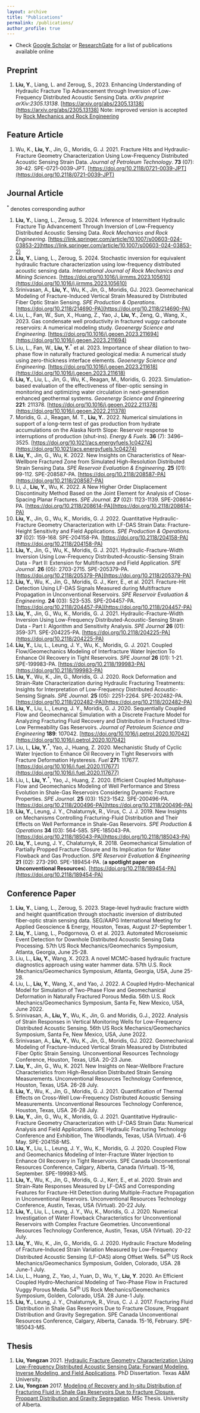 ```yaml
---
layout: archive
title: "Publications"
permalink: /publications/
author_profile: true
---
```


- Check [Google Scholar](https://scholar.google.com/citations?user=jYtKN4EAAAAJ&hl=en) or [ResearchGate](https://www.researchgate.net/profile/Yongzan_Liu) for a list of publications available online

## Preprint
1. **Liu, Y.**, Liang, L. and Zeroug, S., 2023. Enhancing Understanding of Hydraulic Fracture Tip Advancement through Inversion of Low-Frequency Distributed Acoustic Sensing Data. *arXiv preprint arXiv:2305.13138*. [https://arxiv.org/abs/2305.13138](https://arxiv.org/abs/2305.13138) 
Note: improved version is accepted by [Rock Mechanics and Rock Engineering](https://link.springer.com/article/10.1007/s00603-024-03853-2)


## Feature Article 
1. Wu, K., **Liu, Y.**, Jin, G., Moridis, G. J. 2021. Fracture Hits and Hydraulic-Fracture Geometry Characterization Using Low-Frequency Distributed Acoustic Sensing Strain Data. *Journal of Petroleum Technology*. **73** (07): 39-42. SPE-0721-0039-JPT. [https://doi.org/10.2118/0721-0039-JPT](https://doi.org/10.2118/0721-0039-JPT)

## Journal Article
<sup>\*</sup> denotes corresponding author

1. **Liu, Y.**, Liang, L., Zeroug, S. 2024. Inference of Intermittent Hydraulic Fracture Tip Advancement Through Inversion of Low-Frequency Distributed Acoustic Sensing Data. *Rock Mechanics and Rock Engineering*. [https://link.springer.com/article/10.1007/s00603-024-03853-2](https://link.springer.com/article/10.1007/s00603-024-03853-2)
1. **Liu, Y.**, Liang, L., Zeroug, S. 2024. Stochastic inversion for equivalent hydraulic fracture characterization using low-frequency distributed acoustic sensing data. *International Journal of Rock Mechanics and Mining Sciences*. [https://doi.org/10.1016/j.ijrmms.2023.105610](https://doi.org/10.1016/j.ijrmms.2023.105610)
1. Srinivasan, A., **Liu, Y.**, Wu, K., Jin, G., Moridis, GJ. 2023. Geomechanical Modeling of Fracture-Induced Vertical Strain Measured by Distributed Fiber Optic Strain Sensing. *SPE Production & Operations*. [https://doi.org/10.2118/214690-PA](https://doi.org/10.2118/214690-PA)
1. Liu, L., Fan, W., Sun, X., Huang, Z., Yao, J., **Liu, Y.**, Zeng, Q., Wang, X., 2023. Gas condensate well productivity in fractured vuggy carbonate reservoirs: A numerical modeling study. *Geoenergy Science and Engineering*. [https://doi.org/10.1016/j.geoen.2023.211694](https://doi.org/10.1016/j.geoen.2023.211694)
1. Liu, L., Fan, W., **Liu, Y.**<sup>\*</sup> et al. 2023. Importance of shear dilation to two-phase flow in naturally fractured geological media: A numerical study using zero-thickness interface elements. *Geoenergy Science and Engineering*. [https://doi.org/10.1016/j.geoen.2023.211618](https://doi.org/10.1016/j.geoen.2023.211618)
1. **Liu, Y.**, Liu, L., Jin, G., Wu, K., Reagan, M., Moridis, G. 2023. Simulation-based evaluation of the effectiveness of fiber-optic sensing in monitoring and optimizing water circulation in next-generation enhanced geothermal systems. *Geoenergy Science and Engineering* **221**: 211378. [https://doi.org/10.1016/j.geoen.2022.211378](https://doi.org/10.1016/j.geoen.2022.211378)
1. Moridis, G. J., Reagan, M. T., **Liu, Y.**. 2022. Numerical simulations in support of a long-term test of gas production from hydrate accumulations on the Alaska North Slope: Reservoir response to interruptions of production (shut-ins). *Energy & Fuels*. **36** (7): 3496–3525. [https://doi.org/10.1021/acs.energyfuels.1c04274](https://doi.org/10.1021/acs.energyfuels.1c04274)
1. **Liu, Y.**, Jin, G., Wu, K. 2022. New Insights on Characteristics of Near-Wellbore Fractured Zone from Simulated High-Resolution Distributed Strain Sensing Data. *SPE Reservoir Evaluation & Engineering*. **25** (01): 99-112. SPE-208587-PA. [https://doi.org/10.2118/208587-PA](https://doi.org/10.2118/208587-PA)
1. Li, J., **Liu, Y.**, Wu, K. 2022. A New Higher Order Displacement Discontinuity Method Based on the Joint Element for Analysis of Close-Spacing Planar Fractures. *SPE Journal*. **27** (02): 1123-1139. SPE-208614-PA. [https://doi.org/10.2118/208614-PA](https://doi.org/10.2118/208614-PA)
1. **Liu, Y.**, Jin, G., Wu, K., Moridis, G. J. 2022. Quantitative Hydraulic-Fracture Geometry Characterization with LF-DAS Strain Data: Fracture-Height Sensitivity and Field Applications. *SPE Production & Operations*. **37** (02): 159-168. SPE-204158-PA. [https://doi.org/10.2118/204158-PA](https://doi.org/10.2118/204158-PA) 
1. **Liu, Y.**, Jin, G., Wu, K., Moridis, G. J. 2021. Hydraulic-Fracture-Width Inversion Using Low-Frequency Distributed-Acoustic-Sensing Strain Data - Part II: Extension for Multifracture and Field Application. *SPE Journal*. **26** (05): 2703-2715. SPE-205379-PA. [https://doi.org/10.2118/205379-PA](https://doi.org/10.2118/205379-PA) 
1. **Liu, Y.**, Wu, K., Jin, G., Moridis, G. J., Kerr, E., et al. 2021. Fracture-Hit Detection Using LF-DAS Signals Measured during Multifracture Propagation in Unconventional Reservoirs. *SPE Reservoir Evaluation & Engineering*. **24** (03): 523-535. SPE-204457-PA. [https://doi.org/10.2118/204457-PA](https://doi.org/10.2118/204457-PA) 
1. **Liu, Y.**, Jin, G., Wu, K., Moridis, G. J. 2021. Hydraulic-Fracture-Width Inversion Using Low-Frequency Distributed-Acoustic-Sensing Strain Data - Part I: Algorithm and Sensitivity Analysis. *SPE Journal* **26** (01): 359-371. SPE-204225-PA. [https://doi.org/10.2118/204225-PA](https://doi.org/10.2118/204225-PA)
1. **Liu, Y.**, Liu, L., Leung, J. Y., Wu, K., Moridis, G. J. 2021. Coupled Flow/Geomechanics Modeling of Interfracture Water Injection To Enhance Oil Recovery in Tight Reservoirs. *SPE Journal* **26** (01): 1-21. SPE-199983-PA. [https://doi.org/10.2118/199983-PA](https://doi.org/10.2118/199983-PA)
1. **Liu, Y.**, Wu, K., Jin, G., Moridis, G. J. 2020. Rock Deformation and Strain-Rate Characterization during Hydraulic Fracturing Treatments: Insights for Interpretation of Low-Frequency Distributed Acoustic-Sensing Signals. *SPE Journal*. **25** (05): 2251-2264. SPE-202482-PA. [https://doi.org/10.2118/202482-PA](https://doi.org/10.2118/202482-PA)
1. **Liu, Y.**, Liu, L., Leung, J. Y., Moridis, G. J. 2020. Sequentially Coupled Flow and Geomechanical Simulation with a Discrete Fracture Model for Analyzing Fracturing Fluid Recovery and Distribution in Fractured Ultra-Low Permeability Gas Reservoirs. *Journal of Petroleum Science and Engineering* **189**: 107042. [https://doi.org/10.1016/j.petrol.2020.107042](https://doi.org/10.1016/j.petrol.2020.107042)
1. Liu, L, **Liu, Y.**<sup>\*</sup>, Yao, J., Huang, Z. 2020. Mechanistic Study of Cyclic Water Injection to Enhance Oil Recovery in Tight Reservoirs with Fracture Deformation Hysteresis. *Fuel* **271**: 117677. [https://doi.org/10.1016/j.fuel.2020.117677](https://doi.org/10.1016/j.fuel.2020.117677)
1. Liu, L, **Liu, Y.**<sup>\*</sup>, Yao, J., Huang, Z. 2020. Efficient Coupled Multiphase-Flow and Geomechanics Modeling of Well Performance and Stress Evolution in Shale-Gas Reservoirs Considering Dynamic Fracture Properties. *SPE Journal*. **25** (03): 1523-1542. SPE-200496-PA. [https://doi.org/10.2118/200496-PA](https://doi.org/10.2118/200496-PA)
1. **Liu, Y.**, Leung, J. Y., Chalaturnyk, R., Virus, C. J. J. 2019. New Insights on Mechanisms Controlling Fracturing-Fluid Distribution and Their Effects on Well Performance in Shale-Gas Reservoirs. *SPE Production & Operations* **34** (03): 564-585. SPE-185043-PA. [https://doi.org/10.2118/185043-PA](https://doi.org/10.2118/185043-PA)
1. **Liu, Y.**, Leung, J. Y., Chalaturnyk, R. 2018. Geomechanical Simulation of Partially Propped Fracture Closure and Its Implication for Water Flowback and Gas Production. *SPE Reservoir Evaluation & Engineering* **21** (02): 273-290. SPE-189454-PA. (**a spotlight paper on Unconventional Resources**). [https://doi.org/10.2118/189454-PA](https://doi.org/10.2118/189454-PA)

## Conference Paper
1. **Liu, Y.**, Liang, L., Zeroug, S. 2023. Stage-level hydraulic fracture width and height quantification through stochastic inversion of distributed fiber-optic strain sensing data. SEG/AAPG International Meeting for Applied Geoscience & Energy, Houston, Texas, August 27-September 1. 
1. **Liu, Y.**, Liang, L., Podgornova, O. et al. 2023. Automated Microseismic Event Detection for Downhole Distributed Acoustic Sensing Data Processing. 57th US Rock Mechanics/Geomechanics Symposium, Atlanta, Georgia, June 25-28.
1. Liu, L., **Liu, Y.**, Wang, X. 2023. A novel MCMC-based hydraulic fracture diagnostics approach using water hammer data. 57th U.S. Rock Mechanics/Geomechanics Symposium, Atlanta, Georgia, USA, June 25-28.
1. Liu, L., **Liu, Y.**, Wang, X., and Yao, J. 2022. A Coupled Hydro-Mechanical Model for Simulation of Two-Phase Flow and Geomechanical Deformation in Naturally Fractured Porous Media. 56th U.S. Rock Mechanics/Geomechanics Symposium, Santa Fe, New Mexico, USA, June 2022.
1. Srinivasan, A., **Liu, Y.**, Wu, K., Jin, G. and Moridis, G.J., 2022. Analysis of Strain Responses in Vertical Monitoring Wells for Low-Frequency Distributed Acoustic Sensing. 56th US Rock Mechanics/Geomechanics Symposium, Santa Fe, New Mexico, USA, June 2022.
1. Srinivasan, A., **Liu, Y.**, Wu, K., Jin, G., Moridis, GJ. 2022. Geomechanical Modeling of Fracture-Induced Vertical Strain Measured by Distributed Fiber Optic Strain Sensing. Unconventional Resources Technology Conference, Houston, Texas, USA. 20-23 June.
1. **Liu, Y.**, Jin, G., Wu, K. 2021. New Insights on Near-Wellbore Fracture Characteristics from High-Resolution Distributed Strain Sensing Measurements. Unconventional Resources Technology Conference, Houston, Texas, USA. 26-28 July.
1. **Liu, Y.**, Wu, K., Jin, G., Moridis, G. J. 2021. Quantification of Thermal Effects on Cross-Well Low-Frequency Distributed Acoustic Sensing Measurements. Unconventional Resources Technology Conference, Houston, Texas, USA. 26-28 July.
1. **Liu, Y.**, Jin, G., Wu, K., Moridis, G. J. 2021. Quantitative Hydraulic-Fracture Geometry Characterization with LF-DAS Strain Data: Numerical Analysis and Field Applications. SPE Hydraulic Fracturing Technology Conference and Exhibition, The Woodlands, Texas, USA (Virtual). 4-6 May. SPE-204158-MS.
1. **Liu, Y.**, Liu, L., Leung, J. Y., Wu, K., Moridis, G. J. 2020. Coupled Flow and Geomechanics Modeling of Inter-Fracture Water Injection to Enhance Oil Recovery in Tight Reservoirs. SPE Canada Unconventional Resources Conference, Calgary, Alberta, Canada (Virtual). 15-16, September. SPE-199983-MS.
1. **Liu, Y.**, Wu, K., Jin, G., Moridis, G. J., Kerr, E., et al. 2020. Strain and Strain-Rate Responses Measured by LF-DAS and Corresponding Features for Fracture-Hit Detection during Multiple-Fracture Propagation in Unconventional Reservoirs. Unconventional Resources Technology Conference, Austin, Texas, USA (Virtual). 20-22 July.
1. **Liu, Y.**, Liu, L., Leung, J. Y., Wu, K., Moridis, G. J. 2020. Numerical Investigation of Water Flowback Characteristics for Unconventional Reservoirs with Complex Fracture Geometries. Unconventional Resources Technology Conference, Austin, Texas, USA (Virtual). 20-22 July.
1. **Liu, Y.**, Wu, K., Jin, G., Moridis, G. J. 2020. Hydraulic Fracture Modeling of Fracture-Induced Strain Variation Measured by Low-Frequency Distributed Acoustic Sensing (LF-DAS) along Offset Wells. 54<sup>th</sup> US Rock Mechanics/Geomechanics Symposium, Golden, Colorado, USA. 28 June-1 July.
1. Liu, L., Huang, Z., Yao, J., Yuan, D., Wu, Y., **Liu, Y**. 2020. An Efficient Coupled Hydro-Mechanical Modeling of Two-Phase Flow in Fractured Vuggy Porous Media. 54<sup>th</sup> US Rock Mechanics/Geomechanics Symposium, Golden, Colorado, USA. 28 June-1 July. 
1. **Liu, Y.**, Leung, J. Y., Chalaturnyk, R., Virus, C. J. J. 2017. Fracturing Fluid Distribution in Shale Gas Reservoirs Due to Fracture Closure, Proppant Distribution and Gravity Segregation. SPE Canada Unconventional Resources Conference, Calgary, Alberta, Canada. 15-16, February. SPE-185043-MS.

## Thesis
1. **Liu, Yongzan** 2021. [Hydraulic Fracture Geometry Characterization Using Low-Frequency Distributed Acoustic Sensing Data: Forward Modeling, Inverse Modeling, and Field Applications](https://oaktrust.library.tamu.edu/handle/1969.1/195139). PhD Dissertation. Texas A&M University. 
1. **Liu, Yongzan** 2017. [Modeling of Recovery and In-situ Distribution of Fracturing Fluid in Shale Gas Reservoirs Due to Fracture Closure, Proppant Distribution and Gravity Segregation](https://era.library.ualberta.ca/items/f9bd7d80-4835-4d8e-a9c2-6e974e7956c8). MSc Thesis. University of Alberta.

